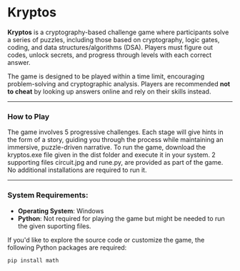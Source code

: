 # Kryptos

**Kryptos** is a cryptography-based challenge game where participants solve a series of puzzles, including those based on cryptography, logic gates, coding, and data structures/algorithms (DSA). Players must figure out codes, unlock secrets, and progress through levels with each correct answer.

The game is designed to be played within a time limit, encouraging problem-solving and cryptographic analysis. Players are recommended **not to cheat** by looking up answers online and rely on their skills instead.

---

### **How to Play**

The game involves 5 progressive challenges. Each stage will give hints in the form of a story, guiding you through the process while maintaining an immersive, puzzle-driven narrative.
To run the game, download the kryptos.exe file given in the dist folder and execute it in your system.
2 supporting files circuit.jpg and rune.py, are provided as part of the game.
No additional installations are required to run it.

---

### **System Requirements:**

- **Operating System**: Windows
- **Python**: Not required for playing the game but might be needed to run the given suporting files.
  
If you'd like to explore the source code or customize the game, the following Python packages are required:
```bash
pip install math
